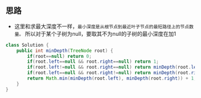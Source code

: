 ## 思路
- 这里和求最大深度不一样，`最小深度是从根节点到最近叶子节点的最短路径上的节点数量。` 所以对于某个子树为null，要取其不为null的子树的最小深度在加1

```java
class Solution {
    public int minDepth(TreeNode root) {
        if(root==null) return 0;
        if(root.left==null && root.right==null) return 1;
        if(root.left!=null && root.right==null) return minDepth(root.left) + 1;
        if(root.left==null && root.right!=null) return minDepth(root.right) + 1;
        return Math.min(minDepth(root.left), minDepth(root.right)) + 1;
    }
}
```